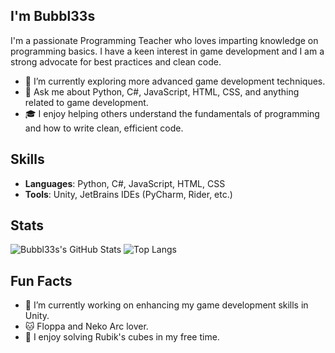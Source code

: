## I'm Bubbl33s
I'm a passionate Programming Teacher who loves imparting knowledge on programming basics. I have a keen interest in game development and I am a strong advocate for best practices and clean code.

- 🌱 I’m currently exploring more advanced game development techniques.
- 💬 Ask me about Python, C#, JavaScript, HTML, CSS, and anything related to game development.
- 🎓 I enjoy helping others understand the fundamentals of programming and how to write clean, efficient code.

## Skills
- **Languages**: Python, C#, JavaScript, HTML, CSS
- **Tools**: Unity, JetBrains IDEs (PyCharm, Rider, etc.)

## Stats
![Bubbl33s's GitHub Stats](https://github-readme-stats.vercel.app/api?username=Bubbl33s&show_icons=true&theme=omni)
![Top Langs](https://github-readme-stats.vercel.app/api/top-langs/?username=anuraghazra&layout=compact&theme=omni)

## Fun Facts
- 🔭 I’m currently working on enhancing my game development skills in Unity.
- 🐱 Floppa and Neko Arc lover.
- 🧩 I enjoy solving Rubik's cubes in my free time.
